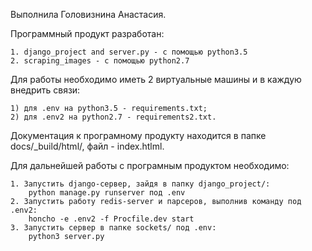 Выполнила Головизнина Анастасия.

Программный продукт разработан:

    1. django_project and server.py - с помощью python3.5
    2. scraping_images - с помощью python2.7
    
Для работы необходимо иметь 2 виртуальные машины и в каждую внедрить связи:

    1) для .env на python3.5 - requirements.txt;
    2) для .env2 на python2.7 - requirements2.txt.

Документация к програмному продукту находится в папке docs/_build/html/, файл - index.htlml.

Для дальнейшей работы с програмным продуктом необходимо:

    1. Запустить django-сервер, зайдя в папку django_project/: 
        python manage.py runserver под .env
    2. Запустить работу redis-server и парсеров, выполнив команду под .env2:
        honcho -e .env2 -f Procfile.dev start
    3. Запустить сервер в папке sockets/ под .env:
        python3 server.py


